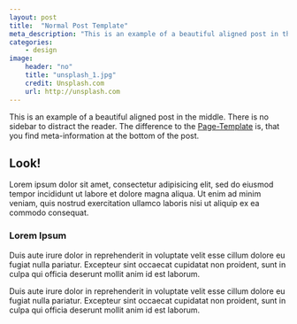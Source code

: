 ```yaml
---
layout: post
title:  "Normal Post Template"
meta_description: "This is an example of a beautiful aligned post in the middle. There is no sidebar to distract the reader. The difference to the Page-Template is, that you find meta-information at the bottom of the post."
categories:
    - design
image:
    header: "no"
    title: "unsplash_1.jpg"
    credit: Unsplash.com
    url: http://unsplash.com
---
```

<p class="teaser">
This is an example of a beautiful aligned post in the middle. There is no sidebar to distract the reader. The difference to the <a href='{{ site.url }}/design/page/'>Page-Template</a> is, that you find meta-information at the bottom of the post.</p>

## Look!

Lorem ipsum dolor sit amet, consectetur adipisicing elit, sed do eiusmod tempor incididunt ut labore et dolore magna aliqua. Ut enim ad minim veniam, quis nostrud exercitation ullamco laboris nisi ut aliquip ex ea commodo consequat.

### Lorem Ipsum

Duis aute irure dolor in reprehenderit in voluptate velit esse cillum dolore eu fugiat nulla pariatur. Excepteur sint occaecat cupidatat non proident, sunt in culpa qui officia deserunt mollit anim id est laborum.

Duis aute irure dolor in reprehenderit in voluptate velit esse cillum dolore eu fugiat nulla pariatur. Excepteur sint occaecat cupidatat non proident, sunt in culpa qui officia deserunt mollit anim id est laborum.
